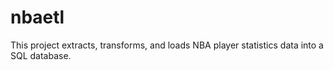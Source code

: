 # nbaetl
This project extracts, transforms, and loads NBA player statistics data into a SQL database.
